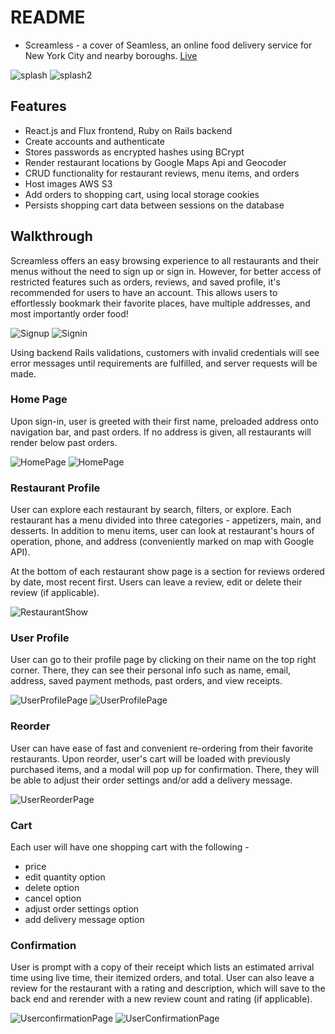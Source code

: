 # README

- Screamless - a cover of Seamless, an online food delivery service for New York City and nearby boroughs.
  [Live](http://www.screamless.herokuapp.com)

![splash](/app/assets/images/splashpage1.png "Splash Page")
![splash2](/app/assets/images/splashpage2.png "Splash Page2")

## Features

- React.js and Flux frontend, Ruby on Rails backend
- Create accounts and authenticate
- Stores passwords as encrypted hashes using BCrypt
- Render restaurant locations by Google Maps Api and Geocoder
- CRUD functionality for restaurant reviews, menu items, and orders
- Host images AWS S3
- Add orders to shopping cart, using local storage cookies
- Persists shopping cart data between sessions on the database

## Walkthrough

Screamless offers an easy browsing experience to all restaurants and their menus without the need to sign up or sign in. However, for better access of restricted features such as orders, reviews, and saved profile, it's recommended for users to have an account. This allows users to effortlessly bookmark their favorite places, have multiple addresses, and most importantly order food!

![Signup](/app/assets/images/signup.png "Signup Page")
![Signin](/app/assets/images/signin.png "Signin Page2")

Using backend Rails validations, customers with invalid credentials will see error messages until requirements are fulfilled, and server requests will be made.

### Home Page

Upon sign-in, user is greeted with their first name, preloaded address onto navigation bar, and past orders. If no address is given, all restaurants will render below past orders.

![HomePage](/app/assets/images/homepage.png "Home Page")
![HomePage](/app/assets/images/homepage2.png "Home Page")

### Restaurant Profile

User can explore each restaurant by search, filters, or explore. Each restaurant has a menu divided into three categories - appetizers, main, and desserts. In addition to menu items, user can look at restaurant's hours of operation, phone, and address (conveniently marked on map with Google API).

At the bottom of each restaurant show page is a section for reviews ordered by date, most recent first. Users can leave a review, edit or delete their review (if applicable).

![RestaurantShow](/app/assets/images/restaurant-show.png "Restaurant Show Page")

### User Profile

User can go to their profile page by clicking on their name on the top right corner. There, they can see their personal info such as name, email, address, saved payment methods, past orders, and view receipts.

![UserProfilePage](/app/assets/images/userprofile.png "User Profile")
![UserProfilePage](/app/assets/images/userprofile2.png "User Profile")

### Reorder

User can have ease of fast and convenient re-ordering from their favorite restaurants. Upon reorder, user's cart will be loaded with previously purchased items, and a modal will pop up for confirmation. There, they will be able to adjust their order settings and/or add a delivery message.

![UserReorderPage](/app/assets/images/reorder.png "User Reorder")

### Cart

Each user will have one shopping cart with the following -

- price
- edit quantity option
- delete option
- cancel option
- adjust order settings option
- add delivery message option

### Confirmation

User is prompt with a copy of their receipt which lists an estimated arrival time using live time, their itemized orders, and total.
User can also leave a review for the restaurant with a rating and description, which will save to the back end and rerender with a new review count and rating (if applicable).

![UserconfirmationPage](/app/assets/images/confirmation-page.png "User confirmation")
![UserConfirmationPage](/app/assets/images/confirmation-page2.png "User Confirmation")

